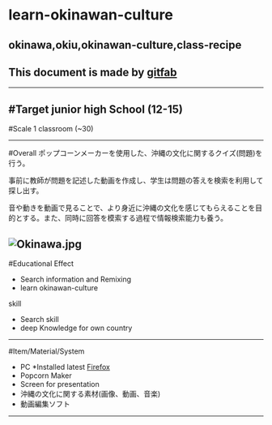 # learn-okinawan-culture
## okinawa,okiu,okinawan-culture,class-recipe
This document is made by [gitfab](http://gitfab.org)
---

---
#Target
junior high School (12-15)
---
#Scale
1 classroom (~30)

---
#Overall
ポップコーンメーカーを使用した、沖縄の文化に関するクイズ(問題)を行う。

事前に教師が問題を記述した動画を作成し、学生は問題の答えを検索を利用して探し出す。

音や動きを動画で見ることで、より身近に沖縄の文化を感じてもらえることを目的とする。また、同時に回答を模索する過程で情報検索能力も養う。

![Okinawa.jpg](https://raw.github.com/FuhitoAbe/learn-okinawan-culture/master/gitfab/resources/Okinawa.jpg)
---
#Educational Effect
* Search information and Remixing
* learn okinawan-culture

skill

* Search skill
* deep Knowledge for own country

---
#Item/Material/System
* PC *Installed latest [Firefox](http://www.mozilla.org/en-US/firefox/)
* Popcorn Maker
* Screen for presentation
* 沖縄の文化に関する素材(画像、動画、音楽)
* 動画編集ソフト
---
